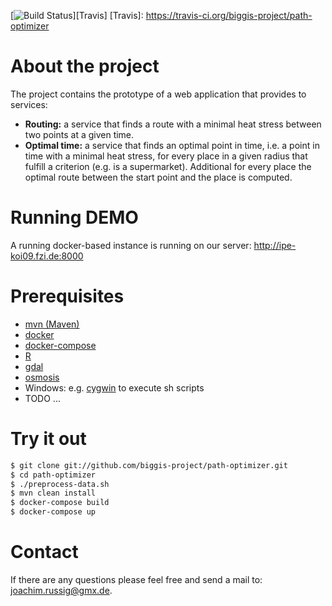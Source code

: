[![Build Status](https://travis-ci.org/biggis-project/path-optimizer.svg?branch=master)][Travis]
[Travis]: https://travis-ci.org/biggis-project/path-optimizer

# About the project

The project contains the prototype of a web application that provides to services:
- **Routing:** a service that finds a route with a minimal heat stress between
  two points at a given time.
- **Optimal time:** a service that finds an optimal point in time, i.e. a point
  in time with a minimal heat stress, for every place in a given radius that
  fulfill a criterion (e.g. is a supermarket). Additional for every place the
  optimal route between the start point and the place is computed.  


# Running DEMO
A running docker-based instance is running on our server:
http://ipe-koi09.fzi.de:8000


# Prerequisites
- [mvn (Maven)](https://maven.apache.org/install.html)
- [docker](https://docs.docker.com/engine/installation/)
- [docker-compose](https://docs.docker.com/compose/install/)
- [R](https://cran.r-project.org/doc/FAQ/R-FAQ.html#How-can-R-be-installed_003f)
- [gdal](https://trac.osgeo.org/gdal/wiki/DownloadingGdalBinaries)
- [osmosis](https://wiki.openstreetmap.org/wiki/Osmosis#How_to_install)
- Windows: e.g. [cygwin](https://cygwin.com/install.html) to execute sh scripts
- TODO ...


# Try it out
``` sh
$ git clone git://github.com/biggis-project/path-optimizer.git
$ cd path-optimizer
$ ./preprocess-data.sh
$ mvn clean install
$ docker-compose build
$ docker-compose up
```


# Contact
If there are any questions please feel free and send a mail to: <joachim.russig@gmx.de>.
